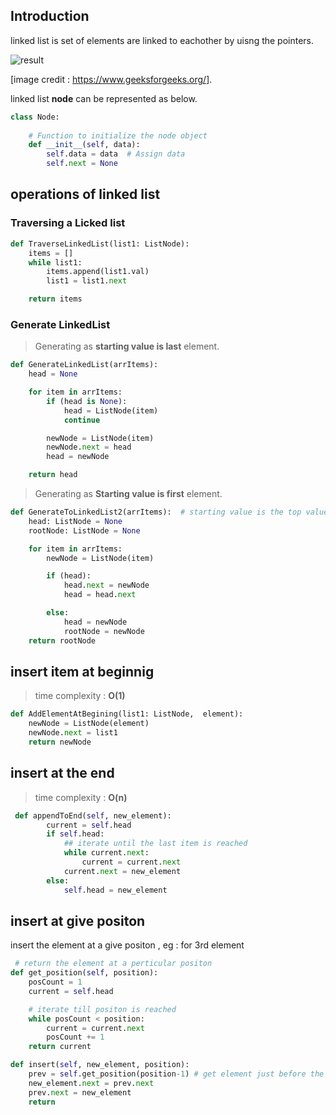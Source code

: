## Introduction

linked list is set of elements are linked to eachother by uisng the pointers. 

![result](https://media.geeksforgeeks.org/wp-content/cdn-uploads/gq/2013/03/Linkedlist.png)

[image credit : https://www.geeksforgeeks.org/]. 

linked list **node** can be represented as below. 

``` python
class Node:
  
    # Function to initialize the node object
    def __init__(self, data):
        self.data = data  # Assign data
        self.next = None
```

## operations of linked list 

### Traversing a Licked list 

``` python
def TraverseLinkedList(list1: ListNode):
    items = []
    while list1:
        items.append(list1.val)
        list1 = list1.next

    return items
```

### Generate LinkedList 

> Generating as **starting value is last** element. 

``` python
def GenerateLinkedList(arrItems): 
    head = None

    for item in arrItems:
        if (head is None):
            head = ListNode(item)
            continue

        newNode = ListNode(item)
        newNode.next = head
        head = newNode

    return head
```
> Generating as **Starting value is first** element.

``` python
def GenerateToLinkedList2(arrItems):  # starting value is the top value
    head: ListNode = None
    rootNode: ListNode = None

    for item in arrItems:
        newNode = ListNode(item)

        if (head):
            head.next = newNode
            head = head.next

        else:
            head = newNode
            rootNode = newNode
    return rootNode
```

## insert item at beginnig 

> time complexity : **O(1)**

``` python
def AddElementAtBegining(list1: ListNode,  element):
    newNode = ListNode(element)
    newNode.next = list1
    return newNode
```

## insert at the end 

> time complexity : **O(n)**

```py
 def appendToEnd(self, new_element):
        current = self.head
        if self.head:
            ## iterate until the last item is reached 
            while current.next:
                current = current.next
            current.next = new_element
        else:
            self.head = new_element
```

## insert at give positon

insert the element at a give positon , eg : for 3rd element 

```py
 # return the element at a perticular positon        
def get_position(self, position):  
    posCount = 1
    current = self.head

    # iterate till positon is reached 
    while posCount < position:
        current = current.next
        posCount += 1
    return current

def insert(self, new_element, position): 
    prev = self.get_position(position-1) # get element just before the mentioned position
    new_element.next = prev.next
    prev.next = new_element
    return
```




